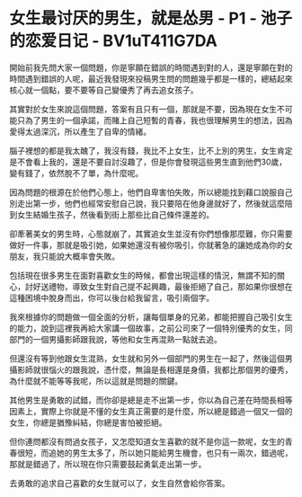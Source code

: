 # 女生最讨厌的男生，就是怂男 - P1 - 池子的恋爱日记 - BV1uT411G7DA

開始前我先問大家一個問題，你是寧願在錯誤的時間遇到對的人，還是寧願在對的時間遇到錯誤的人呢，最近我發現來投稿男生問的問題幾乎都是一樣的，總結起來核心就一個點，要不要等自己變優秀了再去追女孩子。

其實對於女生來說這個問題，答案有且只有一個，那就是不要，因為現在女生不可能只為了男生的一個承諾，而賭上自己短暫的青春，我也很理解男生的想法，因為愛得太過深沉，所以產生了自卑的情緒。

腦子裡想的都是我太醜了，我沒有錢，我比不上女生，比不上別的男生，女生肯定是不會看上我的，還是不要自討沒趣了，但是你會發現這些男生直到他們30歲，變有錢了，依然脫不了單，為什麼呢。

因為問題的根源在於他們心態上，他們自卑害怕失敗，所以總能找到藉口說服自己別走出第一步，他們也經常安慰自己說，我只要陪在他身邊就好了，然後就這麼陪到女生結婚生孩子，然後看到街上那些比自己條件還差的。

卻牽著美女的男生時，心態就崩了，其實追女生並沒有你們想像那麼難，你只需要做好一件事，那就是吸引她，如果她還沒有被你吸引，你就著急的讓她成為你的女朋友，我只能說大概率會失敗。

包括現在很多男生在面對喜歡女生的時候，都會出現這樣的情況，無謂不知的關心，討好送禮物，導致女生對自己提不起興趣，最後拒絕了自己，那如果你很想在這種困境中脫身而出，你可以後台給我留言，吸引兩個字。

我來根據你的問題做一個全面的分析，讓每個單身的兄弟，都能把握自己吸引女生的能力，說到這裡我再給大家講一個故事，之前公司來了一個特別優秀的女生，同部門的一個男攝影師跟我說，等他和女生再混熟一點就去追。

但還沒有等到他跟女生混熟，女生就和另外一個部門的男生在一起了，然後這個男攝影師就很惱火的跟我說，憑什麼，無論是長相還是身價，我都比那個男的優秀，為什麼就不能等等我呢，所以這就是問題的關鍵。

其他男生是勇敢的試錯，而你卻是總是走不出第一步，你以為自己差在時間長相等因素上，實際上你就是不懂的女生真正需要的是什麼，所以總是錯過一個又一個的女生，你總是猶豫糾結，你總是害怕被拒絕。

但你連問都沒有問過女孩子，又怎麼知道女生喜歡的就不是你這一款呢，女生的青春很短，而追她的男生太多了，所以她只能給男生機會，也只有一兩次，錯過呢，那就是錯過了，所以現在你只需要鼓起勇氣走出第一步。

去勇敢的追求自己喜歡的女生就可以了，女生自然會給你答案。